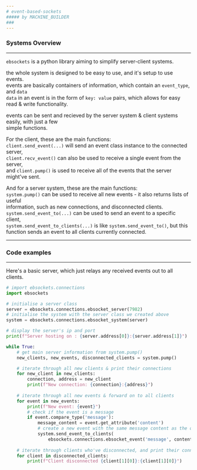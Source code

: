 ```yaml
---
# event-based-sockets
##### by MACHINE_BUILDER
###
---
```

### Systems Overview
---

`ebsockets` is a python library aiming to simplify server-client systems.

the whole system is designed to be easy to use, and it's setup to use events.  
events are basically containers of information, which contain an `event_type`, and `data`  
`data` in an event is in the form of `key: value` pairs, which allows for easy read & write functionality.

events can be sent and recieved by the server system & client systems easily, with just a few  
simple functions.

For the client, these are the main functions:  
`client.send_event(...)` will send an event class instance to the connected server,  
`client.recv_event()` can also be used to receive a single event from the server,  
and `client.pump()` is used to receive all of the events that the server might've sent.

And for a server system, these are the main functions:  
`system.pump()` can be used to receive all new events - it also returns lists of useful  
information, such as new connections, and disconnected clients.  
`system.send_event_to(...)` can be used to send an event to a specific client,  
`system.send_event_to_clients(...)` is like `system.send_event_to()`, but
this function sends an event to all clients currently connected.

---
### Code examples
---

Here's a basic server, which just relays any received events out to all clients.

```python
# import ebsockets.connections
import ebsockets

# initialise a server class
server = ebsockets.connections.ebsocket_server(7982)
# initialise the system with the server class we created above
system = ebsockets.connections.ebsocket_system(server)

# display the server's ip and port
print(f"Server hosting on : {server.address[0]}:{server.address[1]}")

while True:
    # get main server information from system.pump()
    new_clients, new_events, disconnected_clients = system.pump()

    # iterate through all new clients & print their connections
    for new_client in new_clients:
        connection, address = new_client
        print(f"New connection: {connection}:{address}")
    
    # iterate through all new events & forward on to all clients
    for event in new_events:
        print(f"New event: {event}")
        # check if the event is a message
        if event.compare_type('message'):
            message_content = event.get_attribute('content')
            # create a new event with the same message content as the original event
            system.send_event_to_clients(
                ebsockets.connections.ebsocket_event('message', content=message_content))
    
    # iterate through clients who've disconnected, and print their connections
    for client in disconnected_clients:
        print(f"Client disconnected {client[1][0]}:{client[1][0]}")
```
